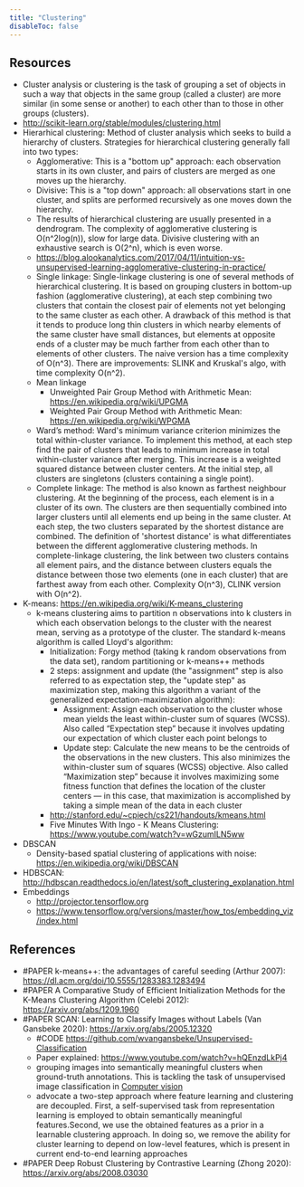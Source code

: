 ```yaml
---
title: "Clustering"
disableToc: false 
---
```



## Resources
- Cluster analysis or clustering is the task of grouping a set of objects in such a way that objects in the same group (called a cluster) are more similar (in some sense or another) to each other than to those in other groups (clusters).
- http://scikit-learn.org/stable/modules/clustering.html
- Hierarhical clustering: Method of cluster analysis which seeks to build a hierarchy of clusters. Strategies for hierarchical clustering generally fall into two types:
	- Agglomerative: This is a "bottom up" approach: each observation starts in its own cluster, and pairs of clusters are merged as one moves up the hierarchy.
	- Divisive: This is a "top down" approach: all observations start in one cluster, and splits are performed recursively as one moves down the hierarchy.
	- The results of hierarchical clustering are usually presented in a dendrogram. The complexity of agglomerative clustering is O(n^2log(n)), slow for large data. Divisive clustering with an exhaustive search is O(2^n), which is even worse.
	- https://blog.alookanalytics.com/2017/04/11/intuition-vs-unsupervised-learning-agglomerative-clustering-in-practice/
	- Single linkage: Single-linkage clustering is one of several methods of hierarchical clustering. It is based on grouping clusters in bottom-up fashion (agglomerative clustering), at each step combining two clusters that contain the closest pair of elements not yet belonging to the same cluster as each other. A drawback of this method is that it tends to produce long thin clusters in which nearby elements of the same cluster have small distances, but elements at opposite ends of a cluster may be much farther from each other than to elements of other clusters. The naive version has a time complexity of O(n^3). There are improvements: SLINK and Kruskal's algo, with time complexity O(n^2).
	- Mean linkage
		- Unweighted Pair Group Method with Arithmetic Mean: https://en.wikipedia.org/wiki/UPGMA
	    - Weighted Pair Group Method with Arithmetic Mean: https://en.wikipedia.org/wiki/WPGMA
	- Ward’s method: Ward's minimum variance criterion minimizes the total within-cluster variance.
	  To implement this method, at each step find the pair of clusters that leads to minimum increase in total within-cluster variance after merging. This increase is a weighted squared distance between cluster centers. At the initial step, all clusters are singletons (clusters containing a single point).
	- Complete linkage: The method is also known as farthest neighbour clustering. At the beginning of the process, each element is in a cluster of its own. The clusters are then sequentially combined into larger clusters until all elements end up being in the same cluster. At each step, the two clusters separated by the shortest distance are combined. 
	  The definition of 'shortest distance' is what differentiates between the different agglomerative clustering methods. 
	  In complete-linkage clustering, the link between two clusters contains all element pairs, and the distance between clusters equals the distance between those two elements (one in each cluster) that are farthest away from each other. Complexity O(n^3), CLINK version with O(n^2).
- K-means: https://en.wikipedia.org/wiki/K-means_clustering
	- k-means clustering aims to partition n observations into k clusters in which each observation belongs to the cluster with the nearest mean, serving as a prototype of the cluster. The standard k-means algorithm is called Lloyd's algorithm:
		- Initialization: Forgy method (taking k random observations from the data set), random partitioning or k-means++ methods 
		- 2 steps: assignment and update (the "assignment" step is also referred to as expectation step, the "update step" as maximization step, making this algorithm a variant of the generalized expectation-maximization algorithm):
			- Assignment: Assign each observation to the cluster whose mean yields the least within-cluster sum of squares (WCSS). Also called “Expectation step” because it involves updating our expectation of which cluster each point belongs to
			- Update step: Calculate the new means to be the centroids of the observations in the new clusters. This also minimizes the within-cluster sum of squares (WCSS) objective. Also called “Maximization step” because it involves maximizing some fitness function that defines the location of the cluster centers — in this case, that maximization is accomplished by taking a simple mean of the data in each cluster
	  - http://stanford.edu/~cpiech/cs221/handouts/kmeans.html  
	  - Five Minutes With Ingo - K Means Clustering: https://www.youtube.com/watch?v=wGzumILN5ww
- DBSCAN 
	- Density-based spatial clustering of applications with noise: https://en.wikipedia.org/wiki/DBSCAN
- HDBSCAN: http://hdbscan.readthedocs.io/en/latest/soft_clustering_explanation.html
- Embeddings
	- http://projector.tensorflow.org
	- https://www.tensorflow.org/versions/master/how_tos/embedding_viz/index.html


## References
- #PAPER k-means++: the advantages of careful seeding (Arthur 2007): https://dl.acm.org/doi/10.5555/1283383.1283494
- #PAPER A Comparative Study of Efficient Initialization Methods for the K-Means Clustering Algorithm (Celebi 2012): https://arxiv.org/abs/1209.1960
- #PAPER SCAN: Learning to Classify Images without Labels (Van Gansbeke 2020): https://arxiv.org/abs/2005.12320
	- #CODE https://github.com/wvangansbeke/Unsupervised-Classification
	- Paper explained: https://www.youtube.com/watch?v=hQEnzdLkPj4
	- grouping images into semantically meaningful clusters when ground-truth annotations. This is tackling the task of unsupervised image classification in [Computer vision](AI/Computer%20Vision/Computer%20vision.md)
	- advocate a two-step approach where feature learning and clustering are decoupled. First, a self-supervised task from representation learning is employed to obtain semantically meaningful features.Second, we use the obtained features as a prior in a learnable clustering  approach.  In  doing  so,  we  remove  the  ability  for  cluster  learning to depend on low-level features, which is present in current end-to-end learning approaches
- #PAPER Deep Robust Clustering by Contrastive Learning (Zhong 2020): https://arxiv.org/abs/2008.03030
